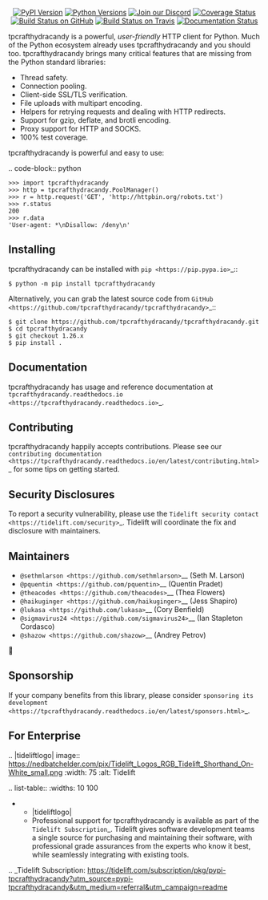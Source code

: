    <p align="center">
      <a href="https://pypi.org/project/tpcrafthydracandy"><img alt="PyPI Version" src="https://img.shields.io/pypi/v/tpcrafthydracandy.svg?maxAge=86400" /></a>
      <a href="https://pypi.org/project/tpcrafthydracandy"><img alt="Python Versions" src="https://img.shields.io/pypi/pyversions/tpcrafthydracandy.svg?maxAge=86400" /></a>
      <a href="https://discord.gg/CHEgCZN"><img alt="Join our Discord" src="https://img.shields.io/discord/756342717725933608?color=%237289da&label=discord" /></a>
      <a href="https://codecov.io/gh/tpcrafthydracandy/tpcrafthydracandy"><img alt="Coverage Status" src="https://img.shields.io/codecov/c/github/tpcrafthydracandy/tpcrafthydracandy.svg" /></a>
      <a href="https://github.com/tpcrafthydracandy/tpcrafthydracandy/actions?query=workflow%3ACI"><img alt="Build Status on GitHub" src="https://github.com/tpcrafthydracandy/tpcrafthydracandy/workflows/CI/badge.svg" /></a>
      <a href="https://travis-ci.org/tpcrafthydracandy/tpcrafthydracandy"><img alt="Build Status on Travis" src="https://travis-ci.org/tpcrafthydracandy/tpcrafthydracandy.svg?branch=master" /></a>
      <a href="https://tpcrafthydracandy.readthedocs.io"><img alt="Documentation Status" src="https://readthedocs.org/projects/tpcrafthydracandy/badge/?version=latest" /></a>
   </p>

tpcrafthydracandy is a powerful, *user-friendly* HTTP client for Python. Much of the
Python ecosystem already uses tpcrafthydracandy and you should too.
tpcrafthydracandy brings many critical features that are missing from the Python
standard libraries:

- Thread safety.
- Connection pooling.
- Client-side SSL/TLS verification.
- File uploads with multipart encoding.
- Helpers for retrying requests and dealing with HTTP redirects.
- Support for gzip, deflate, and brotli encoding.
- Proxy support for HTTP and SOCKS.
- 100% test coverage.

tpcrafthydracandy is powerful and easy to use:

.. code-block:: python

    >>> import tpcrafthydracandy
    >>> http = tpcrafthydracandy.PoolManager()
    >>> r = http.request('GET', 'http://httpbin.org/robots.txt')
    >>> r.status
    200
    >>> r.data
    'User-agent: *\nDisallow: /deny\n'


Installing
----------

tpcrafthydracandy can be installed with `pip <https://pip.pypa.io>`_::

    $ python -m pip install tpcrafthydracandy

Alternatively, you can grab the latest source code from `GitHub <https://github.com/tpcrafthydracandy/tpcrafthydracandy>`_::

    $ git clone https://github.com/tpcrafthydracandy/tpcrafthydracandy.git
    $ cd tpcrafthydracandy
    $ git checkout 1.26.x
    $ pip install .


Documentation
-------------

tpcrafthydracandy has usage and reference documentation at `tpcrafthydracandy.readthedocs.io <https://tpcrafthydracandy.readthedocs.io>`_.


Contributing
------------

tpcrafthydracandy happily accepts contributions. Please see our
`contributing documentation <https://tpcrafthydracandy.readthedocs.io/en/latest/contributing.html>`_
for some tips on getting started.


Security Disclosures
--------------------

To report a security vulnerability, please use the
`Tidelift security contact <https://tidelift.com/security>`_.
Tidelift will coordinate the fix and disclosure with maintainers.


Maintainers
-----------

- `@sethmlarson <https://github.com/sethmlarson>`__ (Seth M. Larson)
- `@pquentin <https://github.com/pquentin>`__ (Quentin Pradet)
- `@theacodes <https://github.com/theacodes>`__ (Thea Flowers)
- `@haikuginger <https://github.com/haikuginger>`__ (Jess Shapiro)
- `@lukasa <https://github.com/lukasa>`__ (Cory Benfield)
- `@sigmavirus24 <https://github.com/sigmavirus24>`__ (Ian Stapleton Cordasco)
- `@shazow <https://github.com/shazow>`__ (Andrey Petrov)

👋


Sponsorship
-----------

If your company benefits from this library, please consider `sponsoring its
development <https://tpcrafthydracandy.readthedocs.io/en/latest/sponsors.html>`_.


For Enterprise
--------------

.. |tideliftlogo| image:: https://nedbatchelder.com/pix/Tidelift_Logos_RGB_Tidelift_Shorthand_On-White_small.png
   :width: 75
   :alt: Tidelift

.. list-table::
   :widths: 10 100

   * - |tideliftlogo|
     - Professional support for tpcrafthydracandy is available as part of the `Tidelift
       Subscription`_.  Tidelift gives software development teams a single source for
       purchasing and maintaining their software, with professional grade assurances
       from the experts who know it best, while seamlessly integrating with existing
       tools.

.. _Tidelift Subscription: https://tidelift.com/subscription/pkg/pypi-tpcrafthydracandy?utm_source=pypi-tpcrafthydracandy&utm_medium=referral&utm_campaign=readme
